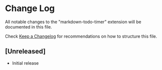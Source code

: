 # Change Log

All notable changes to the "markdown-todo-timer" extension will be documented in this file.

Check [Keep a Changelog](http://keepachangelog.com/) for recommendations on how to structure this file.

## [Unreleased]

- Initial release